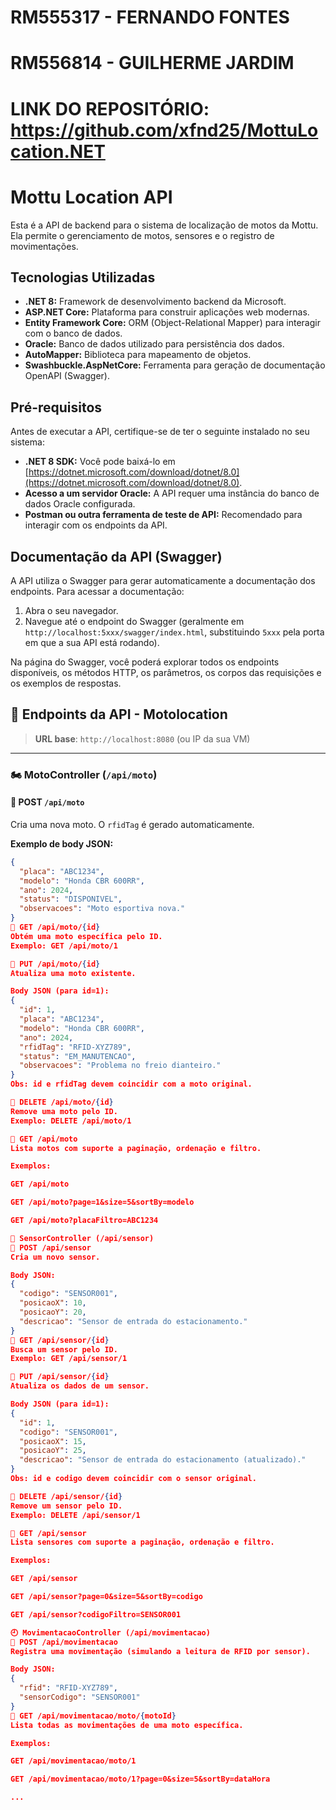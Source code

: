 # RM555317 - FERNANDO FONTES
# RM556814 - GUILHERME JARDIM


# LINK DO REPOSITÓRIO: https://github.com/xfnd25/MottuLocation.NET

# Mottu Location API

Esta é a API de backend para o sistema de localização de motos da Mottu. Ela permite o gerenciamento de motos, sensores e o registro de movimentações.

## Tecnologias Utilizadas

* **.NET 8:** Framework de desenvolvimento backend da Microsoft.
* **ASP.NET Core:** Plataforma para construir aplicações web modernas.
* **Entity Framework Core:** ORM (Object-Relational Mapper) para interagir com o banco de dados.
* **Oracle:** Banco de dados utilizado para persistência dos dados.
* **AutoMapper:** Biblioteca para mapeamento de objetos.
* **Swashbuckle.AspNetCore:** Ferramenta para geração de documentação OpenAPI (Swagger).

## Pré-requisitos

Antes de executar a API, certifique-se de ter o seguinte instalado no seu sistema:

* **.NET 8 SDK:** Você pode baixá-lo em [https://dotnet.microsoft.com/download/dotnet/8.0](https://dotnet.microsoft.com/download/dotnet/8.0).
* **Acesso a um servidor Oracle:** A API requer uma instância do banco de dados Oracle configurada.
* **Postman ou outra ferramenta de teste de API:** Recomendado para interagir com os endpoints da API.

## Documentação da API (Swagger)

A API utiliza o Swagger para gerar automaticamente a documentação dos endpoints. Para acessar a documentação:

1.  Abra o seu navegador.
2.  Navegue até o endpoint do Swagger (geralmente em `http://localhost:5xxx/swagger/index.html`, substituindo `5xxx` pela porta em que a sua API está rodando).

Na página do Swagger, você poderá explorar todos os endpoints disponíveis, os métodos HTTP, os parâmetros, os corpos das requisições e os exemplos de respostas.




## 📡 Endpoints da API - Motolocation

> **URL base**: `http://localhost:8080` (ou IP da sua VM)

---

### 🏍️ MotoController (`/api/moto`)

#### 🔸 POST `/api/moto`  
Cria uma nova moto. O `rfidTag` é gerado automaticamente.

**Exemplo de body JSON:**
```json
{
  "placa": "ABC1234",
  "modelo": "Honda CBR 600RR",
  "ano": 2024,
  "status": "DISPONIVEL",
  "observacoes": "Moto esportiva nova."
}
🔸 GET /api/moto/{id}
Obtém uma moto específica pelo ID.
Exemplo: GET /api/moto/1

🔸 PUT /api/moto/{id}
Atualiza uma moto existente.

Body JSON (para id=1):
{
  "id": 1,
  "placa": "ABC1234",
  "modelo": "Honda CBR 600RR",
  "ano": 2024,
  "rfidTag": "RFID-XYZ789",
  "status": "EM_MANUTENCAO",
  "observacoes": "Problema no freio dianteiro."
}
Obs: id e rfidTag devem coincidir com a moto original.

🔸 DELETE /api/moto/{id}
Remove uma moto pelo ID.
Exemplo: DELETE /api/moto/1

🔸 GET /api/moto
Lista motos com suporte a paginação, ordenação e filtro.

Exemplos:

GET /api/moto

GET /api/moto?page=1&size=5&sortBy=modelo

GET /api/moto?placaFiltro=ABC1234

📍 SensorController (/api/sensor)
🔸 POST /api/sensor
Cria um novo sensor.

Body JSON:
{
  "codigo": "SENSOR001",
  "posicaoX": 10,
  "posicaoY": 20,
  "descricao": "Sensor de entrada do estacionamento."
}
🔸 GET /api/sensor/{id}
Busca um sensor pelo ID.
Exemplo: GET /api/sensor/1

🔸 PUT /api/sensor/{id}
Atualiza os dados de um sensor.

Body JSON (para id=1):
{
  "id": 1,
  "codigo": "SENSOR001",
  "posicaoX": 15,
  "posicaoY": 25,
  "descricao": "Sensor de entrada do estacionamento (atualizado)."
}
Obs: id e codigo devem coincidir com o sensor original.

🔸 DELETE /api/sensor/{id}
Remove um sensor pelo ID.
Exemplo: DELETE /api/sensor/1

🔸 GET /api/sensor
Lista sensores com suporte a paginação, ordenação e filtro.

Exemplos:

GET /api/sensor

GET /api/sensor?page=0&size=5&sortBy=codigo

GET /api/sensor?codigoFiltro=SENSOR001

🕘 MovimentacaoController (/api/movimentacao)
🔸 POST /api/movimentacao
Registra uma movimentação (simulando a leitura de RFID por sensor).

Body JSON:
{
  "rfid": "RFID-XYZ789",
  "sensorCodigo": "SENSOR001"
}
🔸 GET /api/movimentacao/moto/{motoId}
Lista todas as movimentações de uma moto específica.

Exemplos:

GET /api/movimentacao/moto/1

GET /api/movimentacao/moto/1?page=0&size=5&sortBy=dataHora

...
